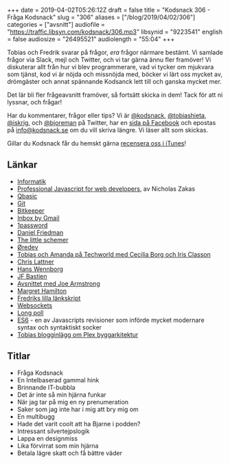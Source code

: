 +++
date = 2019-04-02T05:26:12Z
draft = false
title = "Kodsnack 306 - Fråga Kodsnack"
slug = "306"
aliases = ["/blog/2019/04/02/306"]
categories = ["avsnitt"]
audiofile = "https://traffic.libsyn.com/kodsnack/306.mp3"
libsynid = "9223541"
english = false
audiosize = "26495521"
audiolength = "55:04"
+++

Tobias och Fredrik svarar på frågor, *era* frågor närmare bestämt. Vi samlade frågor via Slack, mejl och Twitter, och vi tar gärna ännu fler framöver!  Vi diskuterar allt från hur vi blev programmerare, vad vi tycker om mjukvara som tjänst, kod vi är nöjda och missnöjda med, böcker vi lärt oss mycket av, drömgäster och annat spännande Kodsanck lett till och ganska mycket mer.

Det lär bli fler frågeavsnitt framöver, så fortsätt skicka in dem! Tack för att ni lyssnar, och frågar!

Har du kommentarer, frågor eller tips? Vi är [@kodsnack](https://www.twitter.com/kodsnack), [@tobiashieta](https://www.twitter.com/tobiashieta), [@iskrig](https://www.twitter.com/iskrig), och [@bjoreman](https://www.twitter.com/bjoreman) på Twitter, har en [sida på Facebook](https://www.facebook.com/kodsnack) och epostas på [info@kodsnack.se](mailto:info@kodsnack.se) om du vill skriva längre. Vi läser allt som skickas.

Gillar du Kodsnack får du hemskt gärna [recensera oss i iTunes](http://itunes.apple.com/se/podcast/kodsnack/id561631498?l=en)!

## Länkar ##
* [Informatik](https://sv.wikipedia.org/wiki/Informatik)
* [Professional Javascript for web developers](https://www.wiley.com/en-us/Professional+JavaScript+for+Web+Developers%2C+3rd+Edition-p-9781118026694), av Nicholas Zakas
* [Qbasic](https://en.wikipedia.org/wiki/QBasic)
* [Git](https://en.wikipedia.org/wiki/Git)
* [Bitkeeper](https://en.wikipedia.org/wiki/BitKeeper)
* [Inbox by Gmail](https://en.wikipedia.org/wiki/Inbox_by_Gmail)
* [1password](https://en.wikipedia.org/wiki/1Password)
* [Daniel Friedman](https://en.wikipedia.org/wiki/Daniel_P._Friedman)
* [The little schemer](https://crockford.com/javascript/little.html)
* [Øredev](http://oredev.org/start)
* [Tobias och Amanda på Techworld med Cecilia Borg och Iris Classon](https://www.youtube.com/watch?v=rvYBdZUGLEU)
* [Chris Lattner](https://en.wikipedia.org/wiki/Chris_Lattner)
* [Hans Wennborg](https://twitter.com/hansw2000)
* [JF Bastien](https://twitter.com/jfbastien)
* [Avsnittet med Joe Armstrong](https://kodsnack.se/156/)
* [Margret Hamilton](https://en.wikipedia.org/wiki/Margaret_Hamilton_%28scientist%29)
* [Fredriks lilla länkskript](https://github.com/bjoreman/safari-tabs-to-markdown)
* [Websockets](https://en.wikipedia.org/wiki/WebSocket)
* [Long poll](https://en.wikipedia.org/wiki/Push_technology#Long_polling)
* [ES6](http://es6-features.org/#Constants) - en av Javascripts revisioner som införde mycket modernare syntax och syntaktiskt socker
* [Tobias blogginlägg om Plex byggarkitektur](https://medium.com/plexlabs/preparing-plex-media-server-for-the-next-10-years-d54fc3f47bf)

## Titlar ##
* Fråga Kodsnack
* En Intelbaserad gammal hink
* Brinnande IT-bubbla
* Det är inte så min hjärna funkar
* När jag tar på mig en ny prenumeration
* Saker som jag inte har i mig att bry mig om
* En multibugg
* Hade det varit coolt att ha Bjarne i podden?
* Intressant silvertejpslogik
* Lappa en designmiss
* Lika förvirrat som min hjärna
* Betala lägre skatt och få bättre väder
